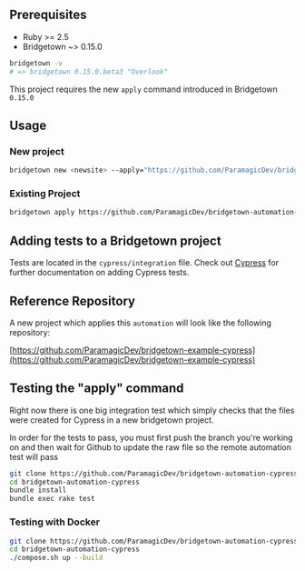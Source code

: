 ## Prerequisites

- Ruby >= 2.5
- Bridgetown ~> 0.15.0

```bash
bridgetown -v
# => bridgetown 0.15.0.beta3 "Overlook"
```

This project requires the new `apply` command introduced in Bridgetown
`0.15.0`

## Usage

### New project

```bash
bridgetown new <newsite> --apply="https://github.com/ParamagicDev/bridgetown-automation-cypress"
```

### Existing Project

```bash
bridgetown apply https://github.com/ParamagicDev/bridgetown-automation-cypress
```

## Adding tests to a Bridgetown project

Tests are located in the `cypress/integration` file. Check out [Cypress](https://www.cypress.io)
for further documentation on adding Cypress tests.

## Reference Repository

A new project which applies this `automation` will look like the following repository:

[https://github.com/ParamagicDev/bridgetown-example-cypress](https://github.com/ParamagicDev/bridgetown-example-cypress)

## Testing the "apply" command

Right now there is one big integration test which simply
checks that the files were created for Cypress in a new bridgetown project.

In order for the tests to pass, you must first push the branch you're working on and then
wait for Github to update the raw file so the remote automation test will pass

```bash
git clone https://github.com/ParamagicDev/bridgetown-automation-cypress/
cd bridgetown-automation-cypress
bundle install
bundle exec rake test
```

### Testing with Docker

```bash
git clone https://github.com/ParamagicDev/bridgetown-automation-cypress
cd bridgetown-automation-cypress
./compose.sh up --build
```
